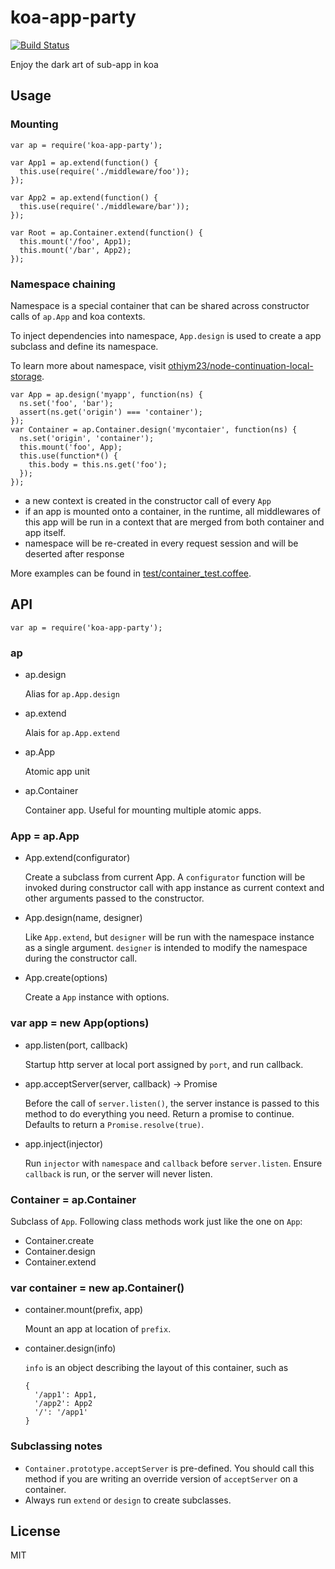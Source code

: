 # koa-app-party

[![Build Status](https://travis-ci.org/RobinQu/koa-app-party.svg)](https://travis-ci.org/RobinQu/koa-app-party)


Enjoy the dark art of sub-app in koa

## Usage

### Mounting

```
var ap = require('koa-app-party');

var App1 = ap.extend(function() {
  this.use(require('./middleware/foo'));
});

var App2 = ap.extend(function() {
  this.use(require('./middleware/bar'));
});

var Root = ap.Container.extend(function() {
  this.mount('/foo', App1);
  this.mount('/bar', App2);
});
```


### Namespace chaining

Namespace is a special container that can be shared across constructor calls of `ap.App` and koa contexts.

To inject dependencies into namespace, `App.design` is used to create a app subclass and define its namespace.

To learn more about namespace, visit [othiym23/node-continuation-local-storage](https://github.com/othiym23/node-continuation-local-storage).

```
var App = ap.design('myapp', function(ns) {
  ns.set('foo', 'bar');
  assert(ns.get('origin') === 'container');
});
var Container = ap.Container.design('mycontaier', function(ns) {
  ns.set('origin', 'container');
  this.mount('foo', App);
  this.use(function*() {
    this.body = this.ns.get('foo');
  });
});
```

* a new context is created in the constructor call of every `App`
* if an app is mounted onto a container, in the runtime, all middlewares of this app will be run in a context that are merged from both container and app itself.
* namespace will be re-created in every request session and will be deserted after response


More examples can be found in [test/container_test.coffee](test/container_test.coffee).


## API

```
var ap = require('koa-app-party');
```

### ap

* ap.design

  Alias for `ap.App.design`

* ap.extend

  Alais for `ap.App.extend`

* ap.App

  Atomic app unit

* ap.Container

  Container app. Useful for mounting multiple atomic apps.

### App = ap.App

* App.extend(configurator)

  Create a subclass from current App. A `configurator` function will be invoked during constructor call with app instance as current context and other arguments passed to the constructor.

* App.design(name, designer)

  Like `App.extend`, but `designer` will be run with the namespace instance as a single argument. `designer` is intended to modify the namespace during the constructor call.

* App.create(options)

  Create a `App` instance with options.

### var app = new App(options)

* app.listen(port, callback)

  Startup http server at local port assigned by `port`, and run callback.

* app.acceptServer(server, callback) -> Promise

  Before the call of `server.listen()`, the server instance is passed to this method to do everything you need. Return a promise to continue. Defaults to return a `Promise.resolve(true)`.

* app.inject(injector)

  Run `injector` with `namespace` and `callback` before `server.listen`. Ensure `callback` is run, or the server will never listen.


### Container = ap.Container

Subclass of `App`. Following class methods work just like the one on `App`:

* Container.create
* Container.design
* Container.extend


### var container = new ap.Container()

* container.mount(prefix, app)

  Mount an app at location of `prefix`.

* container.design(info)

  `info` is an object describing the layout of this container, such as

  ```
  {
    '/app1': App1,
    '/app2': App2
    '/': '/app1'
  }
  ```
###  Subclassing notes

* `Container.prototype.acceptServer` is pre-defined. You should call this method if you are writing an override version of `acceptServer` on a container.
* Always run `extend` or `design` to create subclasses.


## License

MIT
